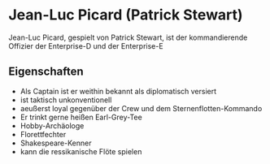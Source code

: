 # Jean-Luc Picard (Patrick Stewart)
Jean-Luc Picard, gespielt von Patrick Stewart, ist der kommandierende Offizier der Enterprise-D und der Enterprise-E

##  Eigenschaften
* Als Captain ist er weithin bekannt als diplomatisch versiert
* ist taktisch unkonventionell
* aeußerst loyal gegenüber der Crew und dem Sternenflotten-Kommando
* Er trinkt gerne heißen Earl-Grey-Tee
* Hobby-Archäologe
* Florettfechter
* Shakespeare-Kenner
* kann die ressikanische Flöte spielen
